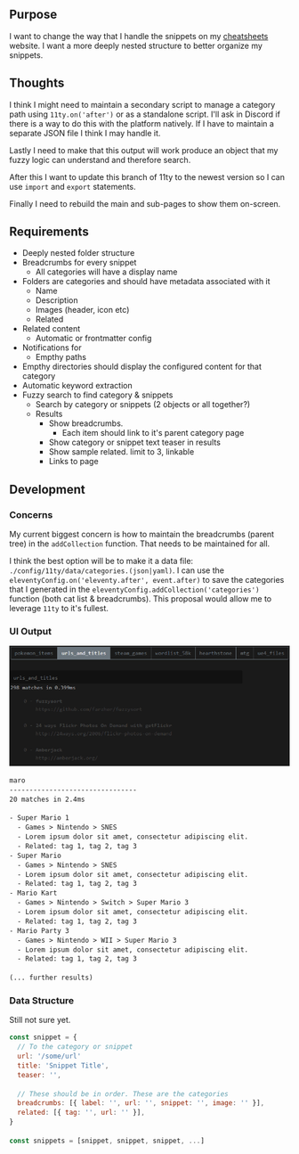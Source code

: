 ## Purpose
I want to change the way that I handle the snippets on my [cheatsheets](https://tech.libresinn.com/cheatsheets/) website. I want a more deeply nested structure to better organize my snippets.

## Thoughts
I think I might need to maintain a secondary script to manage a category path using `11ty.on('after')` or as a standalone script. I'll ask in Discord if there is a way to do this with the platform natively. If I have to maintain a separate JSON file I think I may handle it.

Lastly I need to make that this output will work produce an object that my fuzzy logic can understand and therefore search. 

After this I want to update this branch of 11ty to the newest version so I can use `import` and `export` statements.

Finally I need to rebuild the main and sub-pages to show them on-screen.

## Requirements
- Deeply nested folder structure
- Breadcrumbs for every snippet
  - All categories will have a display name
- Folders are categories and should have metadata associated with it
  - Name
  - Description
  - Images (header, icon etc)
  - Related
- Related content
  - Automatic or frontmatter config
- Notifications for
  - Empthy paths
- Empthy directories should display the configured content for that category
- Automatic keyword extraction
- Fuzzy search to find category & snippets
  - Search by category or snippets (2 objects or all together?)
  - Results
    - Show breadcrumbs.
      - Each item should link to it's parent category page
    - Show category or snippet text teaser in results 
    - Show sample related. limit to 3, linkable
    - Links to page

## Development
### Concerns
My current biggest concern is how to maintain the breadcrumbs (parent tree) in the `addCollection` function. That needs to be maintained for all.

I think the best option will be to make it a data file: `./config/11ty/data/categories.(json|yaml)`. I can use the `eleventyConfig.on('eleventy.after', event.after)` to save the categories that I generated in the `eleventyConfig.addCollection('categories')` function (both cat list & breadcrumbs). This proposal would allow me to leverage `11ty` to it's fullest.

### UI Output
![example use](./example.gif)

```txt
maro
--------------------------------
20 matches in 2.4ms

- Super Mario 1
  - Games > Nintendo > SNES 
  - Lorem ipsum dolor sit amet, consectetur adipiscing elit.
  - Related: tag 1, tag 2, tag 3
- Super Mario 
  - Games > Nintendo > SNES
  - Lorem ipsum dolor sit amet, consectetur adipiscing elit.
  - Related: tag 1, tag 2, tag 3
- Mario Kart
  - Games > Nintendo > Switch > Super Mario 3
  - Lorem ipsum dolor sit amet, consectetur adipiscing elit.
  - Related: tag 1, tag 2, tag 3
- Mario Party 3
  - Games > Nintendo > WII > Super Mario 3
  - Lorem ipsum dolor sit amet, consectetur adipiscing elit.
  - Related: tag 1, tag 2, tag 3

(... further results)
```

### Data Structure
Still not sure yet.

```js
const snippet = {
  // To the category or snippet
  url: '/some/url'
  title: 'Snippet Title',
  teaser: '',

  // These should be in order. These are the categories
  breadcrumbs: [{ label: '', url: '', snippet: '', image: '' }],
  related: [{ tag: '', url: '' }],
}

const snippets = [snippet, snippet, snippet, ...]
```

<!-- Convert this flattened object into a tree to know parents and children

```js
const metadata = {
  parent: metadata,
  category: {
    key: '',
    label: '',
    description: '',
  }
}

const content = {
  '/languages/javascript/array/group-an-array-of-objects-by-a-key/': { metadata },
  '/languages/javascript/array/intersperse-element-between-elements/': { metadata },
  '/languages/javascript/array/partition-an-array-based-on-a-condition/': { metadata },
  '/languages/javascript/array/merge-two-arrays/': { metadata },
  '/languages/javascript/array/remove-duplicate-values-in-an-array/': { metadata },
  '/languages/javascript/array/repeat-an-array/': { metadata },
  '/languages/javascript/array/shuffle-an-array/': { metadata },
  '/languages/javascript/array/remove-falsy-values-from-array/': { metadata },
  '/languages/javascript/array/sort-an-array-of-items-by-given-key/': { metadata },
  '/languages/javascript/array/sort-an-array-of-numbers/': { metadata },
  '/languages/javascript/array/split-an-array-into-chunks/': { metadata },
  '/languages/javascript/array/swap-the-rows-and-columns-of-a-matrix/': { metadata },
  '/languages/javascript/array/swap-two-array-items/': { metadata },
  '/languages/javascript/array/unzip-an-array-of-arrays/': { metadata },
  '/languages/javascript/array/zip-multiple-arrays/': { metadata },
  '/sql/backing-up/': { metadata },
}
```

Converted to
```js
const navigationTree = {
  'languages': {
    'javascript': {
      'array': {
        'group-an-array-of-objects-by-a-key': metadata,
        'merge-two-arrays': metadata,
        // ... and so on
      },
    }
  }  
}
```

Lastly, on `eleventy.after` cache the tree to a file

```js
eleventyConfig.on('eleventy.after', () => {
  execSync(`npx pagefind --site cheatsheets --output-subdir assets/pagefind --glob \"**/*.html\"`, { encoding: 'utf-8' })
})
```

## Also
When generating either object I want to make sure that I store the metadata I need for easy access
1. URL
2. Tags
3. Categry info
4. If only directories within a path that means it's an index
5. Breadcrumbs
6. Related content
7. [`mrpotatoes/11ty-starter-exploration`](https://github.com/mrpotatoes/11ty-starter-exploration/tree/main/__categories-test) -->

